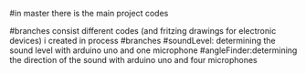 #in master there is the main project codes

#branches consist different codes (and fritzing drawings for electronic devices) i created in process
#branches
#soundLevel: determining the sound level with arduino uno and one microphone
#angleFinder:determining the direction of the sound with arduino uno and four microphones
